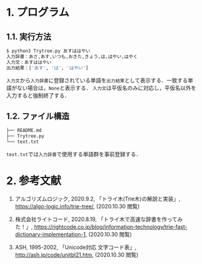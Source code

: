 # 1. プログラム
## 1.1. 実行方法

```bash
$ python3 Trytree.py あすははやい
入力辞書：あさ,あす,いつも,おきた,きょう,は,はやい,はやく
入力文：あすははやい
出力結果：['あす', 'は', 'はやい']
```
`入力文`から`入力辞書`に登録されている単語を`出力結果`として表示する．一致する単語がない場合は，`None`と表示する．
`入力文`は平仮名のみに対応し，平仮名以外を入力すると強制終了する．

## 1.2. ファイル構造
```bash
├── README.md
├── Trytree.py
└── text.txt
```
`text.txt`では`入力辞書`で使用する単語群を事前登録する．


# 2. 参考文献

1. アルゴリズムロジック, 2020.9.2, 「トライ木(Trie木)の解説と実装」, <https://algo-logic.info/trie-tree/>, (2020.10.30 閲覧)

1. 株式会社ライトコード, 2020.8.19, 「トライ木で高速な辞書を作ってみた！」, <https://rightcode.co.jp/blog/information-technology/trie-fast-dictionary-implementation-1>, (2020.10.30 閲覧)

1. ASH, 1995-2002, 「Unicode対応 文字コード表」, <http://ash.jp/code/unitbl21.htm>, (2020.10.30 閲覧)